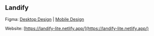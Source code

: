 ## Landify

Figma:  [Desktop Design](https://www.figma.com/file/XaPaGeR3leg8YU0qYQnuuQ/Untitled?node-id=0:1&t=0qwZWFqbYTCBfX1W-0) |  [Mobile Design](https://www.figma.com/file/XaPaGeR3leg8YU0qYQnuuQ/Untitled?node-id=1:3949&t=0qwZWFqbYTCBfX1W-0)

Website:  [https://landify-lite.netlify.app/](https://landify-lite.netlify.app/)
